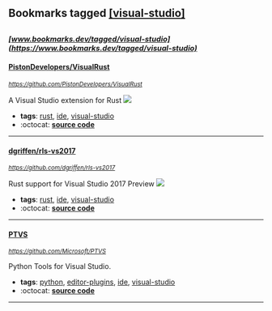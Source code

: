 ## Bookmarks tagged [[visual-studio]](https://www.bookmarks.dev/search?q=[visual-studio])

_<sup><sup>[www.bookmarks.dev/tagged/visual-studio](https://www.bookmarks.dev/tagged/visual-studio)</sup></sup>_
---
#### [PistonDevelopers/VisualRust](https://github.com/PistonDevelopers/VisualRust)
_<sup>https://github.com/PistonDevelopers/VisualRust</sup>_

A Visual Studio extension for Rust [<img src="https://api.travis-ci.org/PistonDevelopers/VisualRust.svg?branch=master">](https://travis-ci.org/PistonDevelopers/VisualRust)
* **tags**: [rust](../tagged/rust.md), [ide](../tagged/ide.md), [visual-studio](../tagged/visual-studio.md)
* :octocat: **[source code](https://github.com/PistonDevelopers/VisualRust)**
---
#### [dgriffen/rls-vs2017](https://github.com/dgriffen/rls-vs2017)
_<sup>https://github.com/dgriffen/rls-vs2017</sup>_

Rust support for Visual Studio 2017 Preview [<img src="https://ci.appveyor.com/api/projects/status/d2lxlincwninhsng?svg=true">](https://ci.appveyor.com/project/dgriffen/rls-vs2017)
* **tags**: [rust](../tagged/rust.md), [ide](../tagged/ide.md), [visual-studio](../tagged/visual-studio.md)
* :octocat: **[source code](https://github.com/dgriffen/rls-vs2017)**
---
#### [PTVS](https://github.com/Microsoft/PTVS)
_<sup>https://github.com/Microsoft/PTVS</sup>_

Python Tools for Visual Studio.
* **tags**: [python](../tagged/python.md), [editor-plugins](../tagged/editor-plugins.md), [ide](../tagged/ide.md), [visual-studio](../tagged/visual-studio.md)
* :octocat: **[source code](https://github.com/Microsoft/PTVS)**
---
